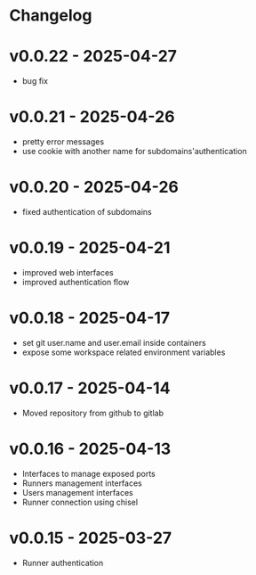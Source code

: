 # Changelog

# v0.0.22 - 2025-04-27
- bug fix

# v0.0.21 - 2025-04-26
- pretty error messages
- use cookie with another name for subdomains'authentication

# v0.0.20 - 2025-04-26
- fixed authentication of subdomains

# v0.0.19 - 2025-04-21
- improved web interfaces
- improved authentication flow

# v0.0.18 - 2025-04-17
- set git user.name and user.email inside containers
- expose some workspace related environment variables

# v0.0.17 - 2025-04-14
- Moved repository from github to gitlab

# v0.0.16 - 2025-04-13
- Interfaces to manage exposed ports
- Runners management interfaces
- Users management interfaces
- Runner connection using chisel

# v0.0.15 - 2025-03-27
- Runner authentication
